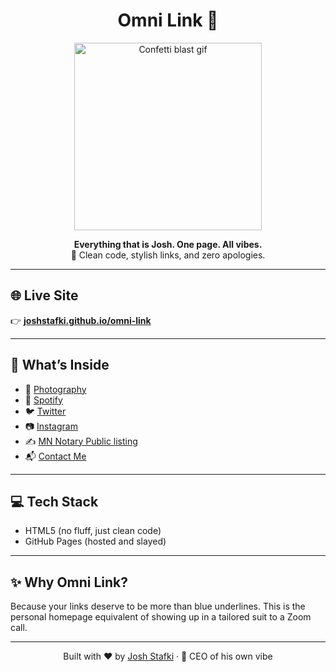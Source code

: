 <h1 align="center">Omni Link 🔗</h1>

<p align="center">
  <img src="https://media.giphy.com/media/xT0xeJpnrWC4XWblEk/giphy.gif" width="300" alt="Confetti blast gif" />
</p>

<p align="center">
  <strong>Everything that is Josh. One page. All vibes.</strong><br />
  🎉 Clean code, stylish links, and zero apologies.
</p>

---

## 🌐 Live Site  
👉 [**joshstafki.github.io/omni-link**](https://joshstafki.github.io/omni-link)

---

## 📎 What’s Inside
- 📸 [Photography](#)
- 🎵 [Spotify](#)
- 🐦 [Twitter](#)
- 📷 [Instagram](#)
- ✍️ [MN Notary Public listing](#)
- 📬 [Contact Me](mailto:your@email.com)

---

## 💻 Tech Stack
- HTML5 (no fluff, just clean code)
- GitHub Pages (hosted and slayed)

---

## ✨ Why Omni Link?
Because your links deserve to be more than blue underlines.
This is the personal homepage equivalent of showing up in a tailored suit to a Zoom call.

---

<p align="center">
  Built with ❤️ by <a href="https://github.com/joshstafki">Josh Stafki</a> · 💼 CEO of his own vibe
</p>
